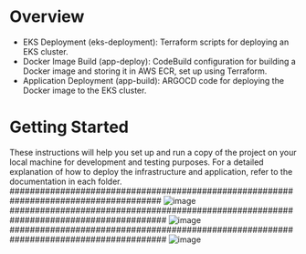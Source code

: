 # Overview

- EKS Deployment (eks-deployment): Terraform scripts for deploying an EKS cluster.
- Docker Image Build (app-deploy): CodeBuild configuration for building a Docker image and storing it in AWS ECR, set up using Terraform.
- Application Deployment (app-build): ARGOCD code for deploying the Docker image to the EKS cluster.

# Getting Started
These instructions will help you set up and run a copy of the project on your local machine for development and testing purposes. For a detailed explanation of how to deploy the infrastructure and application, refer to the documentation in each folder.
######################################################################################
![image](https://github.com/SerdarYalcin/demo/assets/70317458/9ef80b9e-0316-424a-a25a-f85603d959b7)
#######################################################################################
![image](https://github.com/SerdarYalcin/demo/assets/70317458/4a7e6a7d-900f-49c3-a6f5-3f496a919d5e)
#######################################################################################
![image](https://github.com/SerdarYalcin/demo/assets/70317458/69a6b506-a898-4e6b-8412-0d714d8ae9d8)


